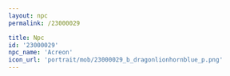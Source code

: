 ```yaml
---
layout: npc
permalink: /23000029

title: Npc
id: '23000029'
npc_name: 'Acreon'
icon_url: 'portrait/mob/23000029_b_dragonlionhornblue_p.png'
---
```

